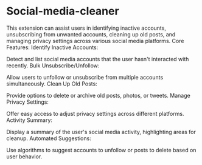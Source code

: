 # Social-media-cleaner
This extension can assist users in identifying inactive accounts, unsubscribing from unwanted accounts, cleaning up old posts, and managing privacy settings across various social media platforms.
Core Features:
Identify Inactive Accounts:

Detect and list social media accounts that the user hasn't interacted with recently.
Bulk Unsubscribe/Unfollow:

Allow users to unfollow or unsubscribe from multiple accounts simultaneously.
Clean Up Old Posts:

Provide options to delete or archive old posts, photos, or tweets.
Manage Privacy Settings:

Offer easy access to adjust privacy settings across different platforms.
Activity Summary:

Display a summary of the user's social media activity, highlighting areas for cleanup.
Automated Suggestions:

Use algorithms to suggest accounts to unfollow or posts to delete based on user behavior.
